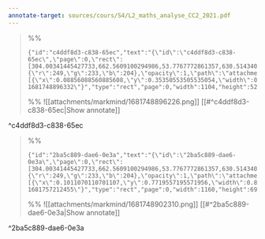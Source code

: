 ```yaml
---
annotate-target: sources/cours/S4/L2_maths_analyse_CC2_2021.pdf
---
```


>%%
>```annotate-json
>{"id":"c4ddf8d3-c838-65ec","text":"{\"id\":\"c4ddf8d3-c838-65ec\",\"page\":0,\"rect\":[304.00341445427733,662.5609100294986,53.7767772861357,630.5143407079646],\"contents\":\"\",\"author\":\"\",\"color\":{\"r\":249,\"g\":233,\"b\":204},\"opacity\":1,\"path\":\"attachments/markmind/1681748896226.png\",\"relateRect\":[{\"x\":0.08856088560885608,\"y\":0.35350553505535054,\"width\":0.814760147601476,\"height\":0.3874538745387454}],\"pdfName\":\"sources/cours/S4/L2_maths_analyse_CC2_2021.pdf\",\"pageWidth\":1355,\"imageAbsolutePath\":\"app://local/Users/oscarplaisant/devoirs/cours/attachments/markmind/1681748896226.png?1681748896332\"}","type":"rect","page":0,"width":1104,"height":525,"pdfName":"sources/cours/S4/L2_maths_analyse_CC2_2021.pdf"}
>```
>%%
>![[attachments/markmind/1681748896226.png]]
>[[#^c4ddf8d3-c838-65ec|Show annotate]]
>
^c4ddf8d3-c838-65ec

>%%
>```annotate-json
>{"id":"2ba5c889-dae6-0e3a","text":"{\"id\":\"2ba5c889-dae6-0e3a\",\"page\":0,\"rect\":[304.00341445427733,662.5609100294986,53.7767772861357,630.5143407079646,61.239676991150446,381.6046858407079],\"contents\":\"\",\"author\":\"\",\"color\":{\"r\":249,\"g\":233,\"b\":204},\"opacity\":1,\"path\":\"attachments/markmind/1681748902310.png\",\"relateRect\":[{\"x\":0.1011070110701107,\"y\":0.7719557195571956,\"width\":0.8560885608856088,\"height\":0.5151291512915129}],\"pdfName\":\"sources/cours/S4/L2_maths_analyse_CC2_2021.pdf\",\"pageWidth\":1355,\"imageAbsolutePath\":\"app://local/Users/oscarplaisant/devoirs/cours/attachments/markmind/1681748902310.png?1681757212455\"}","type":"rect","page":0,"width":1160,"height":698,"pdfName":"sources/cours/S4/L2_maths_analyse_CC2_2021.pdf"}
>```
>%%
>![[attachments/markmind/1681748902310.png]]
>[[#^2ba5c889-dae6-0e3a|Show annotate]]
>
^2ba5c889-dae6-0e3a

